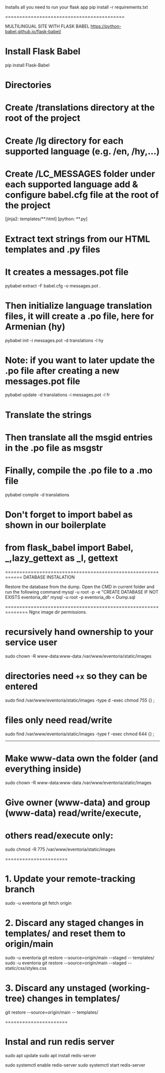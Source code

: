 Installs all you need to run your flask app
pip install -r requirements.txt

==========================================

MULTILINGUAL SITE WITH FLASK BABEL
https://python-babel.github.io/flask-babel/

# Install Flask Babel
pip install Flask-Babel

# Directories
# Create /translations directory at the root of the project

# Create /lg directory for each supported language (e.g. /en, /hy,…)

# Create /LC_MESSAGES folder under each supported language add & configure babel.cfg file at the root of the project
[jinja2: templates/**.html]
[python: **.py]

# Extract text strings from our HTML templates and .py files
# It creates a messages.pot file
pybabel extract -F babel.cfg -o messages.pot . 

# Then initialize language translation files, it will create a .po file, here for Armenian (hy)
pybabel init -i messages.pot -d translations -l hy

# Note: if you want to later update the .po file after creating a new messages.pot file
pybabel update -d translations -i messages.pot -l fr

# Translate the strings
# Then translate all the msgid entries in the .po file as msgstr


# Finally, compile the .po file to a .mo file
pybabel compile -d translations

# Don't forget to import babel as shown in our boilerplate
# from flask_babel import Babel, _,lazy_gettext as _l, gettext

============================================================
DATABASE INSTALATION

Restore the database from the dump. Open the CMD in current folder and run the following command
mysql -u root -p -e "CREATE DATABASE IF NOT EXISTS eventoria_db"
mysql -u root -p eventoria_db < Dump.sql

==============================================================
Ngnx image dir permissions.

# recursively hand ownership to your service user
sudo chown -R www-data:www-data /var/www/eventoria/static/images

# directories need `+x` so they can be entered
sudo find /var/www/eventoria/static/images -type d -exec chmod 755 {} \;

# files only need read/write
sudo find /var/www/eventoria/static/images -type f -exec chmod 644 {} \;


-------------------

# Make www-data own the folder (and everything inside)
sudo chown -R www-data:www-data /var/www/eventoria/static/images

# Give owner (www-data) and group (www-data) read/write/execute,
# others read/execute only:
sudo chmod -R 775 /var/www/eventoria/static/images


======================

# 1. Update your remote‐tracking branch
<!-- git fetch origin -->
sudo -u eventoria git fetch origin

# 2. Discard any staged changes in templates/ and reset them to origin/main
sudo -u eventoria git restore --source=origin/main --staged -- templates/
sudo -u eventoria git restore --source=origin/main --staged -- static/css/styles.css
<!-- sudo -u eventoria git restore --source=origin/main --staged --worktree -- templates/ -->

# 3. Discard any unstaged (working‐tree) changes in templates/
git restore --source=origin/main -- templates/

======================

# Instal and run redis server

sudo apt update
sudo apt install redis-server

sudo systemctl enable redis-server
sudo systemctl start  redis-server